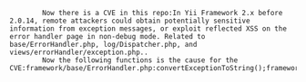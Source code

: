 
            Now there is a CVE in this repo:In Yii Framework 2.x before 2.0.14, remote attackers could obtain potentially sensitive information from exception messages, or exploit reflected XSS on the error handler page in non-debug mode. Related to base/ErrorHandler.php, log/Dispatcher.php, and views/errorHandler/exception.php..
            Now the following functions is the cause for the CVE:framework/base/ErrorHandler.php:convertExceptionToString();framework/base/ErrorHandler.php:convertExceptionToVerboseString();framework/base/ErrorHandler.php:elseif();framework/base/ErrorHandler.php:getTraceAsString();framework/log/Dispatcher.php:dispatch();framework/log/Dispatcher.php:dispatch();
            